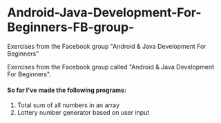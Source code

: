 # Android-Java-Development-For-Beginners-FB-group-
Exercises from the Facebook group "Android &amp; Java Development For Beginners"

Exercises from the Facebook group called "Android & Java Development For Beginners".

#### So far I've made the following programs:

1. Total sum of all numbers in an array
2. Lottery number generator based on user input

